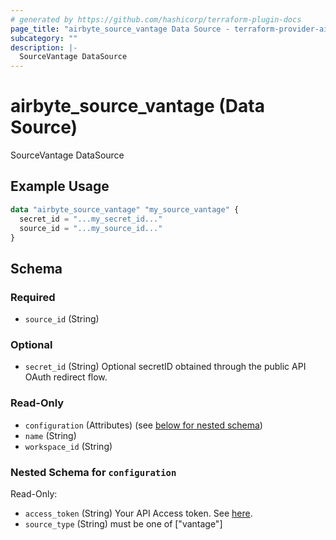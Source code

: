 ```yaml
---
# generated by https://github.com/hashicorp/terraform-plugin-docs
page_title: "airbyte_source_vantage Data Source - terraform-provider-airbyte"
subcategory: ""
description: |-
  SourceVantage DataSource
---
```


# airbyte_source_vantage (Data Source)

SourceVantage DataSource

## Example Usage

```terraform
data "airbyte_source_vantage" "my_source_vantage" {
  secret_id = "...my_secret_id..."
  source_id = "...my_source_id..."
}
```

<!-- schema generated by tfplugindocs -->
## Schema

### Required

- `source_id` (String)

### Optional

- `secret_id` (String) Optional secretID obtained through the public API OAuth redirect flow.

### Read-Only

- `configuration` (Attributes) (see [below for nested schema](#nestedatt--configuration))
- `name` (String)
- `workspace_id` (String)

<a id="nestedatt--configuration"></a>
### Nested Schema for `configuration`

Read-Only:

- `access_token` (String) Your API Access token. See <a href="https://vantage.readme.io/reference/authentication">here</a>.
- `source_type` (String) must be one of ["vantage"]


